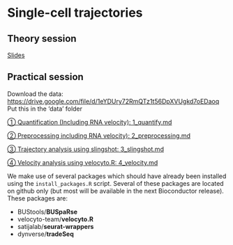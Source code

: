 Single-cell trajectories
================

## Theory session

[Slides](https://docs.google.com/presentation/d/1t_0yD7DxsMTK3fJPngNm9RN2CTgNJeeoBnxkd7c1mMc)

## Practical session

Download the data:
<https://drive.google.com/file/d/1eYDUry72RmQTz1t56DpXVUgkd7oEDaoq> Put
this in the ‘data’ folder

[① Quantification (Including RNA velocity):
1\_quantify.md](1_quantify.md)

[② Preprocessing including RNA velocity):
2\_preprocessing.md](2_preprocessing.md)

[③ Trajectory analysis using slingshot: 3\_slingshot.md](3_slingshot.md)

[④ Velocity analysis using velocyto.R: 4\_velocity.md](4_velocity.md)

We make use of several packages which should have already been installed
using the `install_packages.R` script. Several of these packages are
located on github only (but most will be available in the next
Bioconductor release). These packages are:

  - BUStools/**BUSpaRse**
  - velocyto-team/**velocyto.R**
  - satijalab/**seurat-wrappers**
  - dynverse/**tradeSeq**
